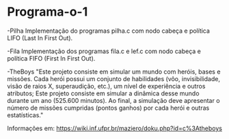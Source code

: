 # Programa-o-1

-Pilha
Implementação do programas pilha.c com nodo cabeça e política LIFO (Last In First Out).

-Fila
Implementação dos programas fila.c e lef.c com nodo cabeça e política FIFO (First In First Out).

-TheBoys
"Este projeto consiste em simular um mundo com heróis, bases e missões. Cada herói possui um conjunto de habilidades (vôo, invisibilidade, visão de raios X, superaudição, etc.), um nível de experiência e outros atributos; Este projeto consiste em simular a dinâmica desse mundo durante um ano (525.600 minutos). Ao final, a simulação deve apresentar o número de missões cumpridas (pontos ganhos) por cada herói e outras estatísticas."

Informações em: https://wiki.inf.ufpr.br/maziero/doku.php?id=c%3Atheboys
